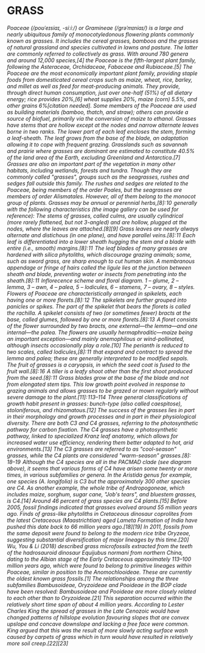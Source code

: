 # **GRASS**
###### Poaceae (/poʊˈeɪsiaɪ, -siːiː/) or Gramineae (/ɡrəˈmɪniaɪ/) is a large and nearly ubiquitous family of monocotyledonous flowering plants commonly known as grasses. It includes the cereal grasses, bamboos and the grasses of natural grassland and species cultivated in lawns and pasture. The latter are commonly referred to collectively as grass. With around 780 genera and around 12,000 species,[4] the Poaceae is the fifth-largest plant family, following the Asteraceae, Orchidaceae, Fabaceae and Rubiaceae.[5] The Poaceae are the most economically important plant family, providing staple foods from domesticated cereal crops such as maize, wheat, rice, barley, and millet as well as feed for meat-producing animals. They provide, through direct human consumption, just over one-half (51%) of all dietary energy; rice provides 20%,[6] wheat supplies 20%, maize (corn) 5.5%, and other grains 6%[citation needed]. Some members of the Poaceae are used as building materials (bamboo, thatch, and straw); others can provide a source of biofuel, primarily via the conversion of maize to ethanol. Grasses have stems that are hollow except at the nodes and narrow alternate leaves borne in two ranks. The lower part of each leaf encloses the stem, forming a leaf-sheath. The leaf grows from the base of the blade, an adaptation allowing it to cope with frequent grazing. Grasslands such as savannah and prairie where grasses are dominant are estimated to constitute 40.5% of the land area of the Earth, excluding Greenland and Antarctica.[7] Grasses are also an important part of the vegetation in many other habitats, including wetlands, forests and tundra. Though they are commonly called "grasses", groups such as the seagrasses, rushes and sedges fall outside this family. The rushes and sedges are related to the Poaceae, being members of the order Poales, but the seagrasses are members of order Alismatales. However, all of them belong to the monocot group of plants. Grasses may be annual or perennial herbs,[8]: 10  generally with the following characteristics (the image gallery can be used for reference): The stems of grasses, called culms, are usually cylindrical (more rarely flattened, but not 3-angled) and are hollow, plugged at the nodes, where the leaves are attached.[8][9] Grass leaves are nearly always alternate and distichous (in one plane), and have parallel veins.[8]: 11  Each leaf is differentiated into a lower sheath hugging the stem and a blade with entire (i.e., smooth) margins.[8]: 11  The leaf blades of many grasses are hardened with silica phytoliths, which discourage grazing animals; some, such as sword grass, are sharp enough to cut human skin. A membranous appendage or fringe of hairs called the ligule lies at the junction between sheath and blade, preventing water or insects from penetrating into the sheath.[8]: 11  Inflorecence scheme and floral diagram. 1 – glume, 2 – lemma, 3 – awn, 4 – palea, 5 – lodicules, 6 – stamens, 7 – ovary, 8 – styles. Flowers of Poaceae are characteristically arranged in spikelets, each having one or more florets.[8]: 12  The spikelets are further grouped into panicles or spikes. The part of the spikelet that bears the florets is called the rachilla. A spikelet consists of two (or sometimes fewer) bracts at the base, called glumes, followed by one or more florets.[8]: 13  A floret consists of the flower surrounded by two bracts, one external—the lemma—and one internal—the palea. The flowers are usually hermaphroditic—maize being an important exception—and mainly anemophilous or wind-pollinated, although insects occasionally play a role.[10] The perianth is reduced to two scales, called lodicules,[8]: 11  that expand and contract to spread the lemma and palea; these are generally interpreted to be modified sepals. The fruit of grasses is a caryopsis, in which the seed coat is fused to the fruit wall.[8]: 16  A tiller is a leafy shoot other than the first shoot produced from the seed.[8]: 11  Grass blades grow at the base of the blade and not from elongated stem tips. This low growth point evolved in response to grazing animals and allows grasses to be grazed or mown regularly without severe damage to the plant.[11]: 113–114  Three general classifications of growth habit present in grasses: bunch-type (also called caespitose), stoloniferous, and rhizomatous.[12] The success of the grasses lies in part in their morphology and growth processes and in part in their physiological diversity. There are both C3 and C4 grasses, referring to the photosynthetic pathway for carbon fixation. The C4 grasses have a photosynthetic pathway, linked to specialized Kranz leaf anatomy, which allows for increased water use efficiency, rendering them better adapted to hot, arid environments.[13] The C3 grasses are referred to as "cool-season" grasses, while the C4 plants are considered "warm-season" grasses.[8]: 18–19  Although the C4 species are all in the PACMAD clade (see diagram above), it seems that various forms of C4 have arisen some twenty or more times, in various subfamilies or genera. In the Aristida genus for example, one species (A. longifolia) is C3 but the approximately 300 other species are C4. As another example, the whole tribe of Andropogoneae, which includes maize, sorghum, sugar cane, "Job's tears", and bluestem grasses, is C4.[14] Around 46 percent of grass species are C4 plants.[15] Before 2005, fossil findings indicated that grasses evolved around 55 million years ago. Finds of grass-like phytoliths in Cretaceous dinosaur coprolites from the latest Cretaceous (Maastrichtian) aged Lameta Formation of India have pushed this date back to 66 million years ago.[18][19] In 2011, fossils from the same deposit were found to belong to the modern rice tribe Oryzeae, suggesting substantial diversification of major lineages by this time.[20] Wu, You & Li (2018) described grass microfossils extracted from the teeth of the hadrosauroid dinosaur Equijubus normani from northern China, dating to the Albian stage of the Early Cretaceous approximately 113–100 million years ago, which were found to belong to primitive lineages within Poaceae, similar in position to the Anomochlooideae. These are currently the oldest known grass fossils.[1] The relationships among the three subfamilies Bambusoideae, Oryzoideae and Pooideae in the BOP clade have been resolved: Bambusoideae and Pooideae are more closely related to each other than to Oryzoideae.[21] This separation occurred within the relatively short time span of about 4 million years. According to Lester Charles King the spread of grasses in the Late Cenozoic would have changed patterns of hillslope evolution favouring slopes that are convex upslope and concave downslope and lacking a free face were common. King argued that this was the result of more slowly acting surface wash caused by carpets of grass which in turn would have resulted in relatively more soil creep.[22][23]

